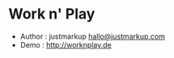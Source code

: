Work n' Play
================================

* Author    : justmarkup hallo@justmarkup.com
* Demo      : http://worknplay.de
